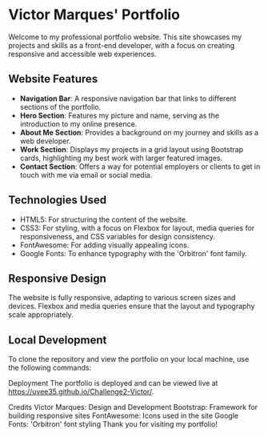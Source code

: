 # Victor Marques' Portfolio

Welcome to my professional portfolio website. This site showcases my projects and skills as a front-end developer, with a focus on creating responsive and accessible web experiences.

## Website Features

- **Navigation Bar**: A responsive navigation bar that links to different sections of the portfolio.
- **Hero Section**: Features my picture and name, serving as the introduction to my online presence.
- **About Me Section**: Provides a background on my journey and skills as a web developer.
- **Work Section**: Displays my projects in a grid layout using Bootstrap cards, highlighting my best work with larger featured images.
- **Contact Section**: Offers a way for potential employers or clients to get in touch with me via email or social media.

## Technologies Used

- HTML5: For structuring the content of the website.
- CSS3: For styling, with a focus on Flexbox for layout, media queries for responsiveness, and CSS variables for design consistency.
- FontAwesome: For adding visually appealing icons.
- Google Fonts: To enhance typography with the 'Orbitron' font family.

## Responsive Design

The website is fully responsive, adapting to various screen sizes and devices. Flexbox and media queries ensure that the layout and typography scale appropriately.

## Local Development

To clone the repository and view the portfolio on your local machine, use the following commands:

<!-- ```shell
# git clone [repository-link]
# cd [repository-name]
# open index.html -->

Deployment
The portfolio is deployed and can be viewed live at https://uvee35.github.io/Challenge2-Victor/.

Credits
Victor Marques: Design and Development
Bootstrap: Framework for building responsive sites
FontAwesome: Icons used in the site
Google Fonts: 'Orbitron' font styling
Thank you for visiting my portfolio!
